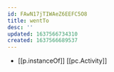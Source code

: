 ```yaml
---
id: FAwN17jTIWAeZ6EEFC5O8
title: wentTo
desc: ''
updated: 1637566734310
created: 1637566689537
---
```




- [[p.instanceOf]] [[pc.Activity]]
